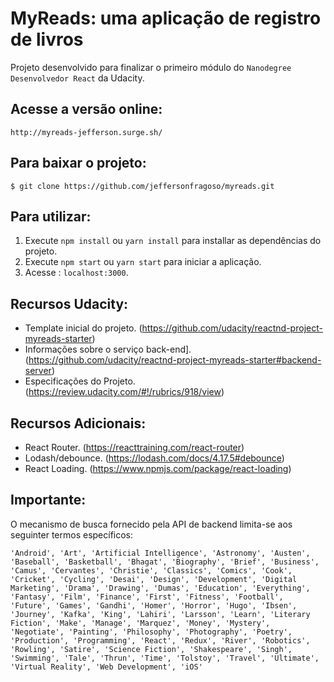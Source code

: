 # MyReads: uma aplicação de registro de livros

Projeto desenvolvido para finalizar o primeiro módulo do `Nanodegree Desenvolvedor React` da Udacity.


## Acesse a versão online:

`http://myreads-jefferson.surge.sh/`

## Para baixar o projeto:
```git
$ git clone https://github.com/jeffersonfragoso/myreads.git
```
## Para utilizar:

1. Execute `npm install` ou `yarn install` para installar as dependências do projeto.
2. Execute `npm start` ou `yarn start` para iniciar a aplicação.
3. Acesse : `localhost:3000`.

## Recursos Udacity:

- Template inicial do projeto. (https://github.com/udacity/reactnd-project-myreads-starter)
- Informações sobre o serviço back-end]. (https://github.com/udacity/reactnd-project-myreads-starter#backend-server)
- Especificações do Projeto. (https://review.udacity.com/#!/rubrics/918/view)

## Recursos Adicionais:

- React Router. (https://reacttraining.com/react-router)
- Lodash/debounce. (https://lodash.com/docs/4.17.5#debounce)
- React Loading. (https://www.npmjs.com/package/react-loading)

## Importante:

O mecanismo de busca fornecido pela  API de backend limita-se aos seguinter termos específicos:

`'Android', 'Art', 'Artificial Intelligence', 'Astronomy', 'Austen', 'Baseball', 'Basketball', 'Bhagat', 'Biography', 'Brief', 'Business', 'Camus', 'Cervantes', 'Christie', 'Classics', 'Comics', 'Cook', 'Cricket', 'Cycling', 'Desai', 'Design', 'Development', 'Digital Marketing', 'Drama', 'Drawing', 'Dumas', 'Education', 'Everything', 'Fantasy', 'Film', 'Finance', 'First', 'Fitness', 'Football', 'Future', 'Games', 'Gandhi', 'Homer', 'Horror', 'Hugo', 'Ibsen', 'Journey', 'Kafka', 'King', 'Lahiri', 'Larsson', 'Learn', 'Literary Fiction', 'Make', 'Manage', 'Marquez', 'Money', 'Mystery', 'Negotiate', 'Painting', 'Philosophy', 'Photography', 'Poetry', 'Production', 'Programming', 'React', 'Redux', 'River', 'Robotics', 'Rowling', 'Satire', 'Science Fiction', 'Shakespeare', 'Singh', 'Swimming', 'Tale', 'Thrun', 'Time', 'Tolstoy', 'Travel', 'Ultimate', 'Virtual Reality', 'Web Development', 'iOS'`

